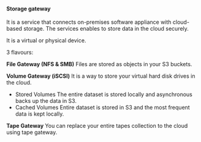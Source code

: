 #### Storage gateway

It is a service that connects on-premises software appliance with cloud-based storage. The services enables to store data in the cloud securely.

It is a virtual or physical device.

3 flavours:

**File Gateway (NFS & SMB)**
Files are stored as objects in your S3 buckets.

**Volume Gateway (iSCSI)**
It is a way to store your virtual hard disk drives in the cloud.

- Stored Volumes
The entire dataset is stored locally and asynchronous backs up the data in S3.
- Cached Volumes
Entire dataset is stored in S3 and the most frequent data is kept locally.

**Tape Gateway**
You can replace your entire tapes collection to the cloud using tape gateway.